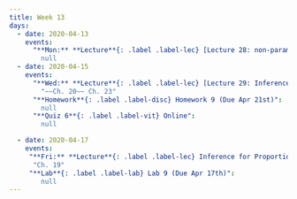 ```yaml
---
title: Week 13
days:
  - date: 2020-04-13
    events:
      "**Mon:** **Lecture**{: .label .label-lec} [Lecture 28: non-parametrics](https://ph142-ucb.github.io/sp20/src/lec/l28_nonpara.pdf) [(code)](https://r.datahub.berkeley.edu/hub/user-redirect/git-pull?repo=https%3A%2F%2Fgithub.com%2Fnnpok%2Fph142-sp20&urlpath=rstudio%2F)[(recording)](https://bcourses.berkeley.edu/courses/1490339/pages/l28) ":
        null
  - date: 2020-04-15
    events:
      "**Wed:** **Lecture**{: .label .label-lec} [Lecture 29: Inference for Regression](https://ph142-ucb.github.io/sp20/src/lec/l29_reg.pdf) [(code)](https://r.datahub.berkeley.edu/hub/user-redirect/git-pull?repo=https%3A%2F%2Fgithub.com%2Fnnpok%2Fph142-sp20&urlpath=rstudio%2F)":
        "~~Ch. 20~~ Ch. 23"
      "**Homework**{: .label .label-disc} Homework 9 (Due Apr 21st)":
        null
      "**Quiz 6**{: .label .label-vit} Online":
        null

  - date: 2020-04-17
    events:
     "**Fri:** **Lecture**{: .label .label-lec} Inference for Proportion":
      "Ch. 19"
     "**Lab**{: .label .label-lab} Lab 9 (Due Apr 17th)":
        null
---
```

